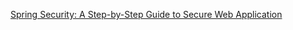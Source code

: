 [Spring Security: A Step-by-Step Guide to Secure Web Application](https://mega-solutions.in/2024/02/06/spring-security-a-step-by-step-guide-to-secure-web-application/)
